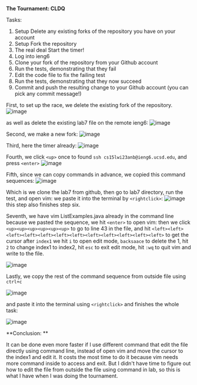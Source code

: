 **The Tournament: CLDQ**

Tasks: 
1. Setup Delete any existing forks of the repository you have on your account
2. Setup Fork the repository
3. The real deal Start the timer!
4. Log into ieng6
5. Clone your fork of the repository from your Github account
6. Run the tests, demonstrating that they fail
7. Edit the code file to fix the failing test
8. Run the tests, demonstrating that they now succeed
9. Commit and push the resulting change to your Github account (you can pick any commit message!)


First, to set up the race, we delete the existing fork of the repository.
![image](https://user-images.githubusercontent.com/71479254/221697296-a0593139-de25-45e5-910d-155044a1ce1b.png)

as well as delete the existing lab7 file on the remote ieng6:
![image](https://user-images.githubusercontent.com/71479254/221697690-279765f5-d8c3-447d-8f15-f39d0682ce6f.png)

Second, we make a new fork:
![image](https://user-images.githubusercontent.com/71479254/221697968-a8f7fc16-cd35-4ec5-b1de-5749713f6049.png)

Third, here the timer already: 
![image](https://user-images.githubusercontent.com/71479254/221698242-2f7809ee-9c74-4ef7-97a2-5c571273b857.png)

Fourth, we click `<up>` once to found `ssh cs15lwi23anb@ieng6.ucsd.edu`, and press `<enter>`
![image](https://user-images.githubusercontent.com/71479254/221699468-c683674d-5d4f-4b3a-8830-7a1f06d871b6.png)

Fifth, since we can copy commands in advance, we copied this command sequences: 
![image](https://user-images.githubusercontent.com/71479254/221699711-d9866702-1b91-4efb-830f-9b58e39e2660.png)

Which is we clone the lab7 from github, then go to lab7 directory, run the test, and open vim:
we paste it into the terminal by `<rightclick>`:
![image](https://user-images.githubusercontent.com/71479254/221700221-a466e0c5-da62-492a-8e64-e94796610138.png)
this step also finishes step six.

Seventh, we have vim ListExamples.java already in the command line because we pasted the sequence, we hit `<enter>` to open vim:
then we click `<up><up><up><up><up><up>` to go to line 43 in the file, and hit `<left><left><left><left><left><left><left><left><left><left><left><left>` to get the cursor after `index1`
we hit `i` to open edit mode, `backsaace` to delete the 1, hit `2` to change index1 to index2, hit `esc` to exit edit mode, hit `:wq` to quit vim and write to the file.

![image](https://user-images.githubusercontent.com/71479254/221701766-7e0a27e8-6fd4-4ee0-90d5-8245615df75e.png)

Lastly, we copy the rest of the command sequence from outside file using `ctrl+c` 

![image](https://user-images.githubusercontent.com/71479254/221701984-2a33adea-9c3a-4ba1-91e8-d444a35f2046.png)

and paste it into the terminal using `<rightclick>` and finishes the whole task:

![image](https://user-images.githubusercontent.com/71479254/221702696-dabd87a8-1c09-4675-8087-2779be12a1bb.png)

**Conclusion: **

It can be done even more faster if I use different command that edit the file directly using command line, instead of open vim and move the cursor to the index1 and edit it. 
It costs the most time to do it because vim needs more command inside to access and exit. But I didn't have time to figure out how to edit the file from outside the file using command in lab, so this is what I have when I was doing the tournament.

